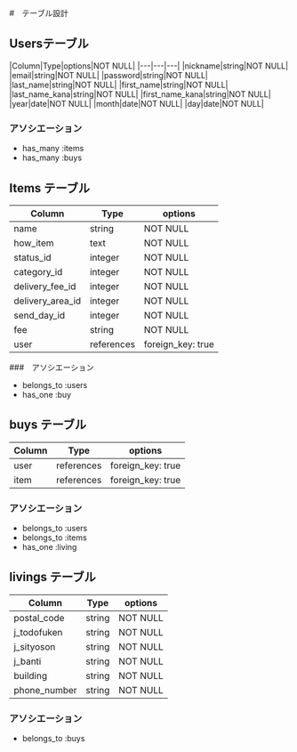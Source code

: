 #　テーブル設計

## Usersテーブル

|Column|Type|options|NOT NULL|
|---|---|---|
|nickname|string|NOT NULL|
|email|string|NOT NULL|
|password|string|NOT NULL|
|last_name|string|NOT NULL|
|first_name|string|NOT NULL|
|last_name_kana|string|NOT NULL|
|first_name_kana|string|NOT NULL|
|year|date|NOT NULL|
|month|date|NOT NULL|
|day|date|NOT NULL|

### アソシエーション

- has_many :items
- has_many :buys


## Items テーブル

|Column|Type|options|
|---|---|---|
|name|string|NOT NULL|
|how_item|text|NOT NULL|
|status_id|integer|NOT NULL|
|category_id|integer|NOT NULL|
|delivery_fee_id|integer|NOT NULL|
|delivery_area_id|integer|NOT NULL|
|send_day_id|integer|NOT NULL|
|fee|string|NOT NULL|
|user|references|foreign_key: true|

###　アソシエーション

- belongs_to :users
- has_one :buy


## buys テーブル

|Column|Type|options|
|---|---|---|
|user|references|foreign_key: true|
|item|references|foreign_key: true|

### アソシエーション

- belongs_to :users
- belongs_to :items
- has_one :living


## livings テーブル

|Column|Type|options|
|---|---|---|
|postal_code|string|NOT NULL|
|j_todofuken|string|NOT NULL|
|j_sityoson|string|NOT NULL|
|j_banti|string|NOT NULL|
|building|string|NOT NULL|
|phone_number|string|NOT NULL|

### アソシエーション

- belongs_to :buys
